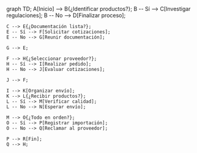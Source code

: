graph TD;
    A[Inicio] --> B{¿Identificar productos?};
    B -- Sí --> C[Investigar regulaciones];
    B -- No --> D[Finalizar proceso];
    
    C --> E{¿Documentación lista?};
    E -- Sí --> F[Solicitar cotizaciones];
    E -- No --> G[Reunir documentación];

    G --> E;

    F --> H{¿Seleccionar proveedor?};
    H -- Sí --> I[Realizar pedido];
    H -- No --> J[Evaluar cotizaciones];

    J --> F;

    I --> K[Organizar envío];
    K --> L{¿Recibir productos?};
    L -- Sí --> M[Verificar calidad];
    L -- No --> N[Esperar envío];

    M --> O{¿Todo en orden?};
    O -- Sí --> P[Registrar importación];
    O -- No --> Q[Reclamar al proveedor];

    P --> R[Fin];
    Q --> H;

    
